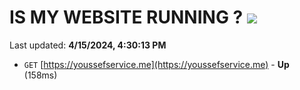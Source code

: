 # IS MY WEBSITE RUNNING ? [![](https://img.shields.io/static/v1?label=Sponsor&message=%E2%9D%A4&logo=GitHub&color=%23fe8e86)](https://github.com/sponsors/<username>)

Last updated: **4/15/2024, 4:30:13 PM**

- `GET` [https://youssefservice.me](https://youssefservice.me) - **Up** (158ms)
